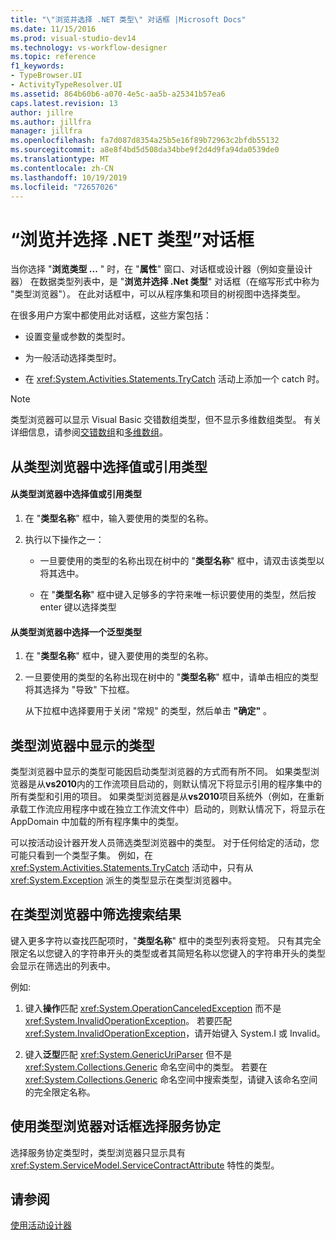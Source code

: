 ```yaml
---
title: "\"浏览并选择 .NET 类型\" 对话框 |Microsoft Docs"
ms.date: 11/15/2016
ms.prod: visual-studio-dev14
ms.technology: vs-workflow-designer
ms.topic: reference
f1_keywords:
- TypeBrowser.UI
- ActivityTypeResolver.UI
ms.assetid: 864b60b6-a070-4e5c-aa5b-a25341b57ea6
caps.latest.revision: 13
author: jillre
ms.author: jillfra
manager: jillfra
ms.openlocfilehash: fa7d087d8354a25b5e16f89b72963c2bfdb55132
ms.sourcegitcommit: a8e8f4bd5d508da34bbe9f2d4d9fa94da0539de0
ms.translationtype: MT
ms.contentlocale: zh-CN
ms.lasthandoff: 10/19/2019
ms.locfileid: "72657026"
---
```

# <a name="browse-and-select-a-net-type-dialog-box"></a>“浏览并选择 .NET 类型”对话框
当你选择 "**浏览类型 ...** " 时，在 "**属性**" 窗口、对话框或设计器（例如变量设计器） 在数据类型列表中，是 "**浏览并选择 .Net 类型**" 对话框（在缩写形式中称为 "类型浏览器"）。 在此对话框中，可以从程序集和项目的树视图中选择类型。

 在很多用户方案中都使用此对话框，这些方案包括：

- 设置变量或参数的类型时。

- 为一般活动选择类型时。

- 在 <xref:System.Activities.Statements.TryCatch> 活动上添加一个 catch 时。

> [!NOTE]
> 类型浏览器可以显示 Visual Basic 交错数组类型，但不显示多维数组类型。 有关详细信息，请参阅[交错数组](http://go.microsoft.com/fwlink/?LinkId=195226)和[多维数组](http://go.microsoft.com/fwlink/?LinkId=195227)。

## <a name="selecting-a-value-or-reference-type-from-the-type-browser"></a>从类型浏览器中选择值或引用类型

#### <a name="to-select-a-value-or-reference-type-from-the-type-browser"></a>从类型浏览器中选择值或引用类型

1. 在 "**类型名称**" 框中，输入要使用的类型的名称。

2. 执行以下操作之一：

    - 一旦要使用的类型的名称出现在树中的 "**类型名称**" 框中，请双击该类型以将其选中。

    - 在 "**类型名称**" 框中键入足够多的字符来唯一标识要使用的类型，然后按 enter 键以选择类型

#### <a name="to-select-a-generic-type-from-the-type-browser"></a>从类型浏览器中选择一个泛型类型

1. 在 "**类型名称**" 框中，键入要使用的类型的名称。

2. 一旦要使用的类型的名称出现在树中的 "**类型名称**" 框中，请单击相应的类型将其选择为 "导致" 下拉框。

     从下拉框中选择要用于关闭 "常规" 的类型，然后单击 **"确定"** 。

## <a name="types-displayed-in-the-type-browser"></a>类型浏览器中显示的类型
 类型浏览器中显示的类型可能因启动类型浏览器的方式而有所不同。 如果类型浏览器是从**vs2010**内的工作流项目启动的，则默认情况下将显示引用的程序集中的所有类型和引用的项目。 如果类型浏览器是从**vs2010**项目系统外（例如，在重新承载工作流应用程序中或在独立工作流文件中）启动的，则默认情况下，将显示在 AppDomain 中加载的所有程序集中的类型。

 可以按活动设计器开发人员筛选类型浏览器中的类型。 对于任何给定的活动，您可能只看到一个类型子集。 例如，在 <xref:System.Activities.Statements.TryCatch> 活动中，只有从 <xref:System.Exception> 派生的类型显示在类型浏览器中。

## <a name="filtering-search-results-in-the-type-browser"></a>在类型浏览器中筛选搜索结果
 键入更多字符以查找匹配项时，"**类型名称**" 框中的类型列表将变短。 只有其完全限定名以您键入的字符串开头的类型或者其简短名称以您键入的字符串开头的类型会显示在筛选出的列表中。

 例如:

1. 键入**操作**匹配 <xref:System.OperationCanceledException> 而不是 <xref:System.InvalidOperationException>。 若要匹配 <xref:System.InvalidOperationException>，请开始键入 System.I 或 Invalid。

2. 键入**泛型**匹配 <xref:System.GenericUriParser> 但不是 <xref:System.Collections.Generic> 命名空间中的类型。 若要在 <xref:System.Collections.Generic> 命名空间中搜索类型，请键入该命名空间的完全限定名称。

## <a name="selecting-a-service-contract-using-the-type-browser-dialog"></a>使用类型浏览器对话框选择服务协定
 选择服务协定类型时，类型浏览器只显示具有 <xref:System.ServiceModel.ServiceContractAttribute> 特性的类型。

## <a name="see-also"></a>请参阅
 [使用活动设计器](../workflow-designer/using-the-activity-designers.md)